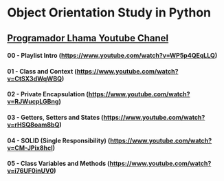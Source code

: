 # Object Orientation Study in Python

## [Programador Lhama Youtube Chanel](https://www.youtube.com/channel/UCBYJKJXaigXVTVsr2UmtWyg "Programador Lhama Youtube Chanel")

#### 00 - Playlist Intro (https://www.youtube.com/watch?v=WP5p4QEqLLQ)

#### 01 - Class and Context (https://www.youtube.com/watch?v=CtSX3dWqWBQ)

#### 02 - Private Encapsulation (https://www.youtube.com/watch?v=RJWucpLGBng)

#### 03 - Getters, Setters and States (https://www.youtube.com/watch?v=rHSQ8oam8bQ)

#### 04 - SOLID (Single Responsibility) (https://www.youtube.com/watch?v=CM-JPix8hcI)

#### 05 - Class Variables and Methods (https://www.youtube.com/watch?v=i76UF0inUV0)
